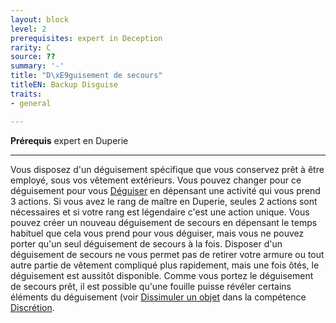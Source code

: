 ```yaml
---
layout: block
level: 2
prerequisites: expert in Deception
rarity: C
source: ??
summary: '-'
title: "D\xE9guisement de secours"
titleEN: Backup Disguise
traits:
- general

---
```


<p><span id="ctl00_MainContent_DetailedOutput"><strong>Prérequis</strong> expert en Duperie<br></span></p>
<hr>
<p>Vous disposez d'un déguisement spécifique que vous conservez prêt à être employé, sous vos vêtement extérieurs. Vous pouvez changer pour ce déguisement pour vous <a href="https://2e.aonprd.com/Actions.aspx?ID=46">Déguiser</a> en dépensant une activité qui vous prend 3 actions. Si vous avez le rang de maître en Duperie, seules 2 actions sont nécessaires et si votre rang est légendaire c'est une action unique.  Vous pouvez créer un nouveau déguisement de secours en dépensant le temps habituel que cela vous prend pour vous déguiser, mais vous ne pouvez porter qu'un seul déguisement de secours à la fois. Disposer d'un déguisement de secours ne vous permet pas de retirer votre armure ou tout autre partie de vêtement compliqué plus rapidement, mais une fois ôtés, le déguisement est aussitôt disponible.  Comme vous portez le déguisement de secours prêt, il est possible qu'une fouille puisse révéler certains éléments du déguisement (voir <a href="https://2e.aonprd.com/Actions.aspx?ID=61">Dissimuler un objet</a> dans la compétence <a href="https://2e.aonprd.com/Skills.aspx?ID=15">Discrétion</a>.&nbsp;</p>